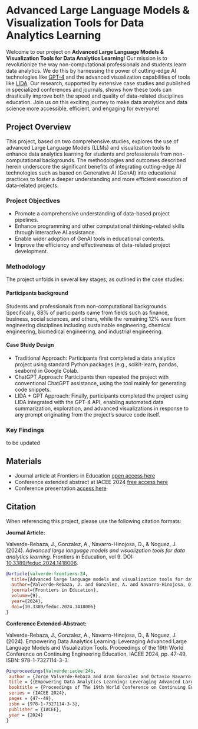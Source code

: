 # Advanced Large Language Models & Visualization Tools for Data Analytics Learning

Welcome to our project on **Advanced Large Language Models & Visualization Tools for Data Analytics Learning**! Our mission is to revolutionize the way non-computational professionals and students learn data analytics. We do this by harnessing the power of cutting-edge AI technologies like [GPT-4](https://openai.com/index/gpt-4-research/) and the advanced visualization capabilities of tools like [LIDA](https://github.com/microsoft/lida). Our research, supported by extensive case studies and published in specialized conferences and journals, shows how these tools can drastically improve both the speed and quality of data-related disciplines education. Join us on this exciting journey to make data analytics and data science more accessible, efficient, and engaging for everyone!



## Project Overview

This project, based on two comprehensive studies, explores the use of advanced Large Language Models (LLMs) and visualization tools to enhance data analytics learning for students and professionals from non-computational backgrounds. The methodologies and outcomes described herein underscore the significant benefits of integrating cutting-edge AI technologies such as based on Generative AI (GenAI) into educational practices to foster a deeper understanding and more efficient execution of data-related projects.

### Project Objectives

- Promote a comprehensive understanding of data-based project pipelines.
- Enhance programming and other computational thinking-related skills through interactive AI assistance.
- Enable wider adoption of GenAI tools in educational contexts.
- Improve the efficiency and effectiveness of data-related project development.


### Methodology
The project unfolds in several key stages, as outlined in the case studies:

#### Participants background
Students and professionals from non-computational backgrounds. Specifically, 88% of participants came from fields such as finance, business, social sciences, and others, while the remaining 12% were from engineering disciplines including sustainable engineering, chemical engineering, biomedical engineering, and industrial engineering.

#### Case Study Design
- Traditional Approach: Participants first completed a data analytics project using standard Python packages (e.g., scikit-learn, pandas, seaborn) in Google Colab.
- ChatGPT Approach: Participants then repeated the project with conventional ChatGPT assistance, using the tool mainly for generating code snippets.
- LIDA + GPT Approach: Finally, participants completed the project using LIDA integrated with the GPT-4 API, enabling automated data summarization, exploration, and advanced visualizations in response to any prompt originating from the project’s source code itself.


### Key Findings

to be updated



## Materials
- Journal article at Frontiers in Education [open access here](https://www.frontiersin.org/journals/education/articles/10.3389/feduc.2024.1418006/abstract)
- Conference extended abstract at IACEE 2024 [free access here](https://www.researchgate.net/publication/382695760_Empowering_Data_Analytics_Learning_Leveraging_Advanced_Large_Language_Models_and_Visualization_Tools)
- Conference presentation [access here](https://github.com/jvalverr/data-analytics-education/blob/main/materials/session7-JorgeValverde-IACEE-24.pdf)

## Citation

When referencing this project, please use the following citation formats:

**Journal Article:**

Valverde-Rebaza, J., Gonzalez, A., Navarro-Hinojosa, O., & Noguez, J. (2024). *Advanced large language models and visualization tools for data analytics learning*. Frontiers in Education, vol 9. DOI: [10.3389/feduc.2024.1418006](https://www.frontiersin.org/journals/education/articles/10.3389/feduc.2024.1418006/abstract).

```bibtex
@article{valverde:frontiers:24,
  title={Advanced large language models and visualization tools for data analytics learning},
  author={Valverde-Rebaza, J. and Gonzalez, A. and Navarro-Hinojosa, O. and Noguez, J.},
  journal={Frontiers in Education},
  volume={9},
  year={2024},
  doi={10.3389/feduc.2024.1418006}
}
```

**Conference Extended-Abstract:**

Valverde-Rebaza, J., Gonzalez, A., Navarro-Hinojosa, O., & Noguez, J. (2024). Empowering Data Analytics Learning: Leveraging Advanced Large Language Models and Visualization Tools. Proceedings of the 19th World Conference on Continuing Engineering Education, IACEE 2024, pp. 47-49. ISBN: 978-1-7327114-3-3.

```bibtex
@inproceedings{Valverde:iacee:24b, 
 author = {Jorge Valverde-Rebaza and Aram Gonzalez and Octavio Navarro-Hinojosa and Julieta Noguez},
 title = {{Empowering Data Analytics Learning: Leveraging Advanced Large Language Models and Visualization Tools}},
 booktitle = {Proceedings of The 19th World Conference on Continuing Engineering Education},
 series = {IACEE 2024},
 pages = {47--49},
 isbn = {978-1-7327114-3-3},
 publisher = {IACEE},
 year = {2024}
}
```

